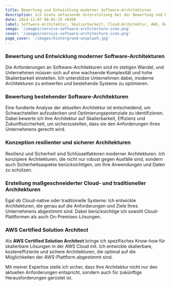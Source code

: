 ```yaml
---
title: Bewertung und Entwicklung moderner Software-Architekturen
description: Ich biete umfassende Unterstützung bei der Bewertung und Entwicklung moderner Software-Architekturen, um Skalierbarkeit und Effizienz sicherzustellen.
date: 2024-11-07 08:01:35 +0300
label: Software-Architektur, Skalierbarkeit, Cloud-Architektur, AWS, Resilienz
image: '/images/service-software-architecture-icon.png'
cover: '/images/service-software-architecture-icon.png'
page_cover: '/images/hintergrund-unsplash.jpg'
---
```


### Bewertung und Entwicklung moderner Software-Architekturen

Die Anforderungen an Software-Architekturen sind im stetigen Wandel, und Unternehmen müssen sich auf eine wachsende Komplexität und hohe Skalierbarkeit einstellen. Ich unterstütze Unternehmen dabei, moderne Architekturen zu entwerfen und bestehende Systeme zu optimieren.

### Bewertung bestehender Software-Architekturen

Eine fundierte Analyse der aktuellen Architektur ist entscheidend, um Schwachstellen aufzudecken und Optimierungspotenziale zu identifizieren. Dabei bewerte ich Ihre Architektur auf Skalierbarkeit, Effizienz und Zukunftssicherheit, um sicherzustellen, dass sie den Anforderungen Ihres Unternehmens gerecht wird.

### Konzeption resilienter und sicherer Architekturen

Resilienz und Sicherheit sind Schlüsselfaktoren moderner Architekturen. Ich konzipiere Architekturen, die nicht nur robust gegen Ausfälle sind, sondern auch Sicherheitsaspekte berücksichtigen, um Ihre Anwendungen und Daten zu schützen.

### Erstellung maßgeschneiderter Cloud- und traditioneller Architekturen

Egal ob Cloud-native oder traditionelle Systeme: Ich entwickle Architekturen, die genau auf die Anforderungen und Ziele Ihres Unternehmens abgestimmt sind. Dabei berücksichtige ich sowohl Cloud-Plattformen als auch On-Premises-Lösungen.

### AWS Certified Solution Architect

Als **AWS Certified Solution Architect** bringe ich spezifisches Know-how für skalierbare Lösungen in der AWS Cloud mit. Ich entwickle skalierbare, kosteneffiziente und sichere Architekturen, die optimal auf die Möglichkeiten der AWS-Plattform abgestimmt sind.

Mit meiner Expertise stelle ich sicher, dass Ihre Architektur nicht nur den aktuellen Anforderungen entspricht, sondern auch für zukünftige Herausforderungen gerüstet ist.

